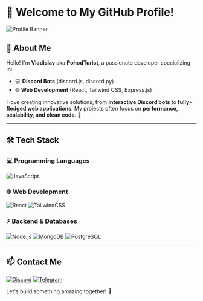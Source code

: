 # 👋 Welcome to My GitHub Profile!

![Profile Banner](https://discord.c99.nl/widget/theme-3/863773755687698464.png)

## 🌟 About Me

Hello! I'm **Vladislav** aka **PohodTurist**, a passionate developer specializing in:
- 💻 **Discord Bots** (discord.js, discord.py)
- 🌐 **Web Development** (React, Tailwind CSS, Express.js)

I love creating innovative solutions, from **interactive Discord bots** to **fully-fledged web applications**. My projects often focus on **performance, scalability, and clean code**. 🚀

---

<!--
## 🚀 Featured Projects

### 🔹 ERROR
*No information*

*(More projects available in the repositories section! (nope))*

---
-->

## 🛠 Tech Stack

### 💻 Programming Languages
![JavaScript](https://img.shields.io/badge/-JavaScript-F7DF1E?style=flat-square&logo=javascript&logoColor=black)

### 🌐 Web Development
![React](https://img.shields.io/badge/-React-61DAFB?style=flat-square&logo=react&logoColor=black)
![TailwindCSS](https://img.shields.io/badge/-TailwindCSS-38B2AC?style=flat-square&logo=tailwind-css&logoColor=white)

### ⚡ Backend & Databases
![Node.js](https://img.shields.io/badge/-Node.js-339933?style=flat-square&logo=node.js&logoColor=white)
![MongoDB](https://img.shields.io/badge/-MongoDB-47A248?style=flat-square&logo=mongodb&logoColor=white)
![PostgreSQL](https://img.shields.io/badge/-PostgreSQL-336791?style=flat-square&logo=postgresql&logoColor=white)

---

## 📫 Contact Me

[![Discord](https://img.shields.io/badge/Discord-7289DA?style=flat-square&logo=discord&logoColor=white)](https://discord.com/users/863773755687698464)
[![Telegram](https://img.shields.io/badge/Telegram-2CA5E0?style=flat-square&logo=telegram&logoColor=white)](https://t.me/PohodTurist)
<!-- [![Website](https://img.shields.io/badge/Portfolio-000000?style=flat-square&logo=vercel&logoColor=white)](https://your-website.com) -->

Let's build something amazing together! 🚀

